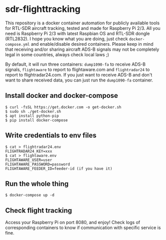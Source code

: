 # sdr-flighttracking
This repository is a docker container automation for publicly available tools for RTL-SDR aircraft tracking, tested and made for Raspberry Pi 2/3. All you need is Raspberry Pi 2/3 with latest Raspbian OS and RTL-SDR dongle (RTL2832).
I hope you know what you are doing, just check `docker-compose.yml` and enable/disable desired containers. Please keep in mind that receiving and/or sharing aircraft ADS-B signals may not be completely legal in some countries, always check local laws ;)

By default, it will run three containers: `dump1090-fa` to receive ADS-B signals, `flightaware` to report to flightaware.com and `flightradar24` to report to flightradar24.com. If you just want to receive ADS-B and don't want to share received data, you can just run the `dump1090-fa` container.

## Install docker and docker-compose
```shell
$ curl -fsSL https://get.docker.com -o get-docker.sh
$ sudo sh ./get-docker.sh
$ apt install python-pip
$ pip install docker-compose
```

## Write credentials to env files
```shell
$ cat > flightradar24.env
FLIGHTRADAR24_KEY=xxx
$ cat > flightaware.env
FLIGHTAWARE_USER=user
FLIGHTAWARE_PASSWORD=password
FLIGHTAWARE_FEEDER_ID=feeder-id (if you have it)
```
## Run the whole thing
```shell
$ docker-compose up -d
```

## Check flight tracking
Access your Raspberry Pi on port 8080, and enjoy! Check logs of corresponding containers to know if communication with specific service is fine.
